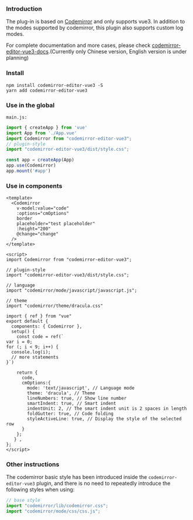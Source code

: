 ### Introduction

The plug-in is based on [Codemirror](http://codemirror.net/) and only supports vue3. In addition to the modes supported by codemirror, this plugin also supports custom log modes.

For complete documentation and more cases, please check [codemirror-editor-vue3-docs](https://renncheung.github.io/codemirror-editor-vue3/index.html).(Currently only Chinese version, English version is under planning)
### Install

```
npm install codemirror-editor-vue3 -S
yarn add codemirror-editor-vue3
```
### Use in the global
`main.js:` 

```js
import { createApp } from 'vue'
import App from './App.vue'
import Codemirror from "codemirror-editor-vue3";
// plugin-style
import "codemirror-editor-vue3/dist/style.css";

const app = createApp(App)
app.use(Codemirror)
app.mount('#app')
```

### Use in components
```vue
<template>
  <Codemirror
    v-model:value="code"
    :options="cmOptions"
    border
    placeholder="test placeholder"
    :height="200"
    @change="change"
  />
</template>

<script>
import Codemirror from "codemirror-editor-vue3";

// plugin-style
import "codemirror-editor-vue3/dist/style.css";

// language
import "codemirror/mode/javascript/javascript.js";

// theme
import "codemirror/theme/dracula.css"

import { ref } from "vue"
export default {
  components: { Codemirror },
  setup() {
    const code = ref(`
var i = 0;
for (; i < 9; i++) {
  console.log(i);
  // more statements
}`)

    return {
      code,
      cmOptions:{
        mode: 'text/javascript', // Language mode
        theme: 'dracula', // Theme
        lineNumbers: true, // Show line number
        smartIndent: true, // Smart indent
        indentUnit: 2, // The smart indent unit is 2 spaces in length
        foldGutter: true, // Code folding
        styleActiveLine: true, // Display the style of the selected row
      }
    };
   } ,
};
</script>
```

### Other instructions
The codemirror basic style has been introduced inside the `codemirror-editor-vue3` plugin, and there is no need to repeatedly introduce the following styles when using:

```js
// base style
import "codemirror/lib/codemirror.css";
import "codemirror/mode/css/css.js";
```